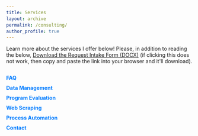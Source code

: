 ```yaml
---
title: Services
layout: archive
permalink: /consulting/
author_profile: true
---
```


Learn more about the services I offer below! Please, in addition to reading the below, <a href="http://jgreathouse9.github.io/files/Request_Intake_Form.docx" download>Download the Request Intake Form (DOCX)</a> (if clicking this does not work, then copy and paste the link into your browser and it'll download).


<div id="container">
  <div id="sideMenu">
    <ul>
      <li><a href="#" id="faq">FAQ</a></li>
      <li><a href="#" id="dataManagement">Data Management</a></li>
      <li><a href="#" id="programEvaluation">Program Evaluation</a></li>
      <li><a href="#" id="webScraping">Web Scraping</a></li>
      <li><a href="#" id="processAutomation">Process Automation</a></li>
      <li><a href="#" id="contact">Contact</a></li>
    </ul>
  </div>
  <div id="content">
    <!-- The content will be displayed here -->
  </div>
</div>

<style>
  #container {
    display: flex;
  }

  #sideMenu {
    width: 200px;
    margin-right: 20px;
  }

  #sideMenu ul {
    list-style-type: none;
    padding: 0;
  }

  #sideMenu li {
    margin-bottom: 10px;
  }

  #sideMenu a {
    text-decoration: none;
    color: #007bff;
    font-weight: bold;
    cursor: pointer;
  }

  #sideMenu a:hover {
    color: #0056b3;
  }

  #content {
    flex-grow: 1;
    text-align: justify;
  }
</style>

<script>
  document.addEventListener('DOMContentLoaded', function () {
    document.getElementById('faq').addEventListener('click', function () {
  const contentDiv = document.getElementById('content');
  contentDiv.innerHTML = `
    <h2>FAQ</h2>
    <p>Here you can find answers to frequently asked questions about my services.</p>
    <ul>
      <li><strong>What services count as "consulting" versus "not consulting"?</strong>
        Any large-scale project (i.e., a paper) that I am 1) expected to contribute meaningfully to yet 2) will not be given authorship for/intellectual property rights over counts as consulting. For example, if you need to clean and debug a large do file in Stata for some analysis or implement some monthly web scraping method, this counts since I'm expected to make meaningful contributions to the code and flow of the research process.</li>
      <li><strong>Are there differential fees?</strong>
        Fees depend on who is reaching out to me. PHD/grad students have one set of fees. Professionals (i.e., professors and people in the industry) and businesses have a separate set of fees.</li>
      <li><strong>Are there expedited fees?</strong>
        Yes. Projects where results are expected within one week from the initial consultation are classified as expedited. Expedited billing is time and a half, <strong>no exceptions</strong>.</li>
      <li><strong>Is the first consultation free?</strong>
        Yes, the first 30-minute consultation is free. In your introduction email to me, simply reach out and tell me what you would like for me to work on in enough detail, and when we first meet we will discuss the finer points. </li>
    </ul>
  `;
});



    document.getElementById('dataManagement').addEventListener('click', function () {
      const contentDiv = document.getElementById('content');
      contentDiv.innerHTML = `
        <h2>Data Management</h2>
        <p>
          In research, data must be cleaned before it may be analyzed. However, sometimes this task is more daunting than it appears at first. 
          Often, multiple merges, reshapings, and validation checks must be done to ensure a dataset is ready for analysis. If you need to clean data for a project and need a streamlined, 
          efficient way of doing so, <a href="mailto:j.greathouse3@student.gsu.edu">contact me</a> and we can discuss the details.
        </p>
      `;
    });

    document.getElementById('programEvaluation').addEventListener('click', function () {
      const contentDiv = document.getElementById('content');
      contentDiv.innerHTML = `
        <h2>Program Evaluation</h2>
        <p>
          Frequently, researchers need to know if some intervention (say, a tax, an anti-tobacco policy, an abortion ban, or some new 
          marketing strategy) had some effect on outcomes that we care about. However, policy is never self-justifying; it must be 
          studied and evaluated to see if it actually <strong>achieves</strong> the aims it is meant to achieve. In fact, this goes beyond public 
          policy: sometimes, the interventions we care about (<a href="https://static1.squarespace.com/static/5e0fdcef27e0945c43fab131/t/61eb4615e7feef09dcbe7d29/1642808862058/The+Economic+Impact+of+Migrants+from+Hurricane+Maria.pdf">say</a>, 
          how hurricanes affect economic outcomes) are natural events, more or less, and we wish to understand how these interventions influence 
          outcomes. If you wish to implement a program evaluation using rigorous and objective methods, 
          <a href="mailto:j.greathouse3@student.gsu.edu">contact me</a> today for a free consultation so we can discuss your needs.
        </p>
      `;
    });

    document.getElementById('webScraping').addEventListener('click', function () {
      const contentDiv = document.getElementById('content');
      contentDiv.innerHTML = `
        <h2>Web Scraping</h2>
        <p>
          Unstructured data present academics and businesses with a wealth of data at their fingertips. However, unstructured data is in principle difficult (in many cases) to collect because it involves web scraping, or the gathering of data from websites, latent APIs, or HTML source code. 
          I can design custom web scraping tools that are efficient and scalable, often integrated into a GitHub Action to allow for fully automated data collection. <a href="mailto:j.greathouse3@student.gsu.edu">Contact me</a> 
          to discuss how web scraping can be utilized for your specific project needs.
        </p>
      `;
    });

document.getElementById('processAutomation').addEventListener('click', function () {
  const contentDiv = document.getElementById('content');
  contentDiv.innerHTML = `
    <h2>Process Automation</h2>
    <p>
      Automation is key to optimizing workflows and saving time on repetitive tasks. I can help you automate a wide variety of processes, 
      from data extraction and cleaning to reporting and visualization of data. Whether it's setting up automated data pipelines or integrating APIs 
      to grab real-time data, automation ensures that human labor can be devoted to something more worthwhile. If you want to 
      streamline your data operations, <a href="mailto:j.greathouse3@student.gsu.edu">reach out</a> and we can discuss your needs in detail.
    </p>
    <h3>Consumer Spending</h3>
    <p>This is an example:</p>
    <img src="https://raw.githubusercontent.com/jgreathouse9/jgreathouse9.github.io/master/Python/Scrapers/Visa/VisaSpending.png" alt="Visa Spending Plot" />
  `;
});


    document.getElementById('contact').addEventListener('click', function () {
      const contentDiv = document.getElementById('content');
      contentDiv.innerHTML = `
        <h2>Contact</h2>
        <p>
          If you'd like to learn more about my services or discuss your project needs, <a href="mailto:j.greathouse3@student.gsu.edu">email me</a> directly, and I'll get back to you.
        </p>
      `;
    });
  });
</script>
